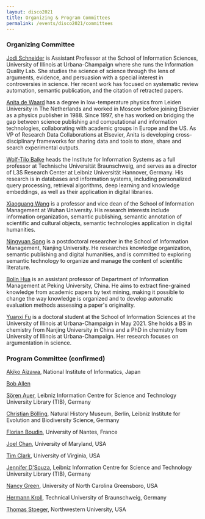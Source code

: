 ```yaml
---
layout: disco2021
title: Organizing & Program Committees
permalink: /events/disco2021/committees
---
```

### Organizing Committee

[Jodi Schneider](http://jodischneider.com/jodi.html) is Assistant Professor at the School of Information Sciences, University of Illinois at Urbana-Champaign where she runs the Information Quality Lab. She studies the science of science through the lens of arguments, evidence, and persuasion with a special interest in controversies in science. Her recent work has focused on systematic review automation, semantic publication, and the citation of retracted papers.

[Anita de Waard](https://www.elsevier.com/connect/contributors/anita-de-waard-phd) has a degree in low-temperature physics from Leiden University in The Netherlands and worked in Moscow before joining Elsevier as a physics publisher in 1988. Since 1997, she has worked on bridging the gap between science publishing and computational and information technologies, collaborating with academic groups in Europe and the US. As VP of Research Data Collaborations at Elsevier, Anita is developing cross-disciplinary frameworks for sharing data and tools to store, share and search experimental outputs.

[Wolf-Tilo Balke](http://www.ifis.cs.tu-bs.de/staff/balke) heads the Institute for Information Systems as a full professor at Technische Universität Braunschweig, and serves as a director of L3S Research Center at Leibniz Universität Hannover, Germany. His research is in databases and information systems, including personalized query processing, retrieval algorithms, deep learning and knowledge embeddings, as well as their application in digital libraries.

[Xiaoguang Wang](https://sim.whu.edu.cn/info/1052/1557.htm) is a professor and vice dean of the School of Information Management at Wuhan University. His research interests include information organization, semantic publishing, semantic annotation of scientific and cultural objects, semantic technologies application in digital humanities.

[Ningyuan Song](https://im.nju.edu.cn/sny/list.htm) is a postdoctoral researcher in the School of Information Management, Nanjing University. He researches knowledge organization, semantic publishing and digital humanities, and is committed to exploring semantic technology to organize and manage the content of scientific literature.

[Bolin Hua](https://www.im.pku.edu.cn/szll/xxxtyjs/hbl/index.htm) is an assistant professor of Department of Information Management at Peking University, China. He aims to extract fine-grained knowledge from academic papers by text mining, making it possible to change the way  knowledge is organized and to develop automatic evaluation methods assessing a paper's originality.

[Yuanxi Fu](https://yuanxifu.site) is a doctoral student at the School of Information Sciences at the University of Illinois at Urbana-Champaign in May 2021. She holds a BS in chemistry from Nanjing University in China and a PhD in chemistry from University of Illinois at Urbana-Champaign. Her research focuses on argumentation in science.

### Program Committee (confirmed)
[Akiko Aizawa](http://research.nii.ac.jp/~akiko/index_e.html), National Institute of Informatics, Japan

[Bob Allen](http://boballen.info)

[Sören Auer](https://www.tib.eu/en/research-development/data-science-digital-libraries/staff/soeren-auer), Leibniz Information Centre for Science and Technology University Library (TIB), Germany

[Christian Bölling](https://www.museumfuernaturkunde.berlin/en/about/team/christian.boelling), Natural History Museum, Berlin, Leibniz Institute for Evolution and Biodiversity Science, Germany

[Florian Boudin](https://boudinfl.github.io/), University of Nantes, France

[Joel Chan](http://joelchan.me/), University of Maryland, USA

[Tim Clark](https://datascience.virginia.edu/people/tim-clark), University of Virginia, USA

[Jennifer D'Souza](https://www.tib.eu/en/research-development/data-science-digital-libraries/staff/jennifer-dsouza), Leibniz Information Centre for Science and Technology University Library (TIB), Germany

[Nancy Green](https://compsci.uncg.edu/faculty/green/), University of North Carolina Greensboro, USA

[Hermann Kroll](http://www.ifis.cs.tu-bs.de/staff/hermann-kroll), Technical University of Braunschweig, Germany

[Thomas Stoeger](https://amaral.northwestern.edu/people/stoeger/), Northwestern University, USA

